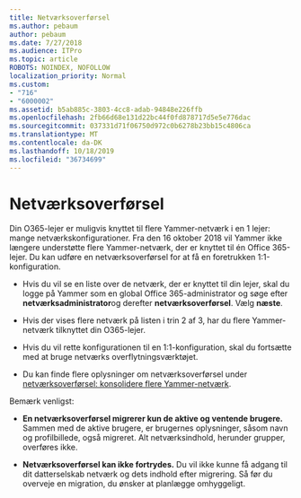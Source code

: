 ```yaml
---
title: Netværksoverførsel
ms.author: pebaum
author: pebaum
ms.date: 7/27/2018
ms.audience: ITPro
ms.topic: article
ROBOTS: NOINDEX, NOFOLLOW
localization_priority: Normal
ms.custom:
- "716"
- "6000002"
ms.assetid: b5ab885c-3803-4cc8-adab-94848e226ffb
ms.openlocfilehash: 2fb66d68e131d22bc44f0fd878717d5e5e776dac
ms.sourcegitcommit: 037331d71f06750d972c0b6278b23bb15c4806ca
ms.translationtype: MT
ms.contentlocale: da-DK
ms.lasthandoff: 10/18/2019
ms.locfileid: "36734699"
---
```

# <a name="network-migration"></a>Netværksoverførsel

Din O365-lejer er muligvis knyttet til flere Yammer-netværk i en 1 lejer: mange netværkskonfigurationer. Fra den 16 oktober 2018 vil Yammer ikke længere understøtte flere Yammer-netværk, der er knyttet til én Office 365-lejer. Du kan udføre en netværksoverførsel for at få en foretrukken 1:1-konfiguration.
  
- Hvis du vil se en liste over de netværk, der er knyttet til din lejer, skal du logge på Yammer som en global Office 365-administrator og søge efter **netværksadministrator**og derefter **netværksoverførsel**. Vælg **næste**.

- Hvis der vises flere netværk på listen i trin 2 af 3, har du flere Yammer-netværk tilknyttet din O365-lejer.

- Hvis du vil rette konfigurationen til en 1:1-konfiguration, skal du fortsætte med at bruge netværks overflytningsværktøjet.

- Du kan finde flere oplysninger om netværksoverførsel under [netværksoverførsel: konsolidere flere Yammer-netværk](https://docs.microsoft.com/yammer/configure-your-yammer-network/consolidate-multiple-yammer-networks).

Bemærk venligst:
  
- **En netværksoverførsel migrerer kun de aktive og ventende brugere.** Sammen med de aktive brugere, er brugernes oplysninger, såsom navn og profilbillede, også migreret. Alt netværksindhold, herunder grupper, overføres ikke.

- **Netværksoverførsel kan ikke fortrydes.** Du vil ikke kunne få adgang til dit datterselskab netværk og dets indhold efter migrering. Så før du overveje en migration, du ønsker at planlægge omhyggeligt.
